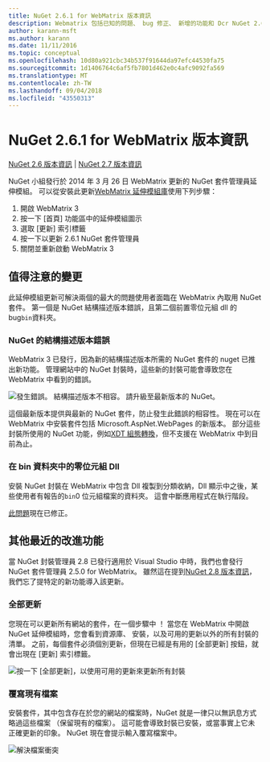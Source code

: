 ```yaml
---
title: NuGet 2.6.1 for WebMatrix 版本資訊
description: Webmatrix 包括已知的問題、 bug 修正、 新增的功能和 Dcr NuGet 2.6.1 的版本資訊。
author: karann-msft
ms.author: karann
ms.date: 11/11/2016
ms.topic: conceptual
ms.openlocfilehash: 10d80a921cbc34b537f91644da97efc44530fa75
ms.sourcegitcommit: 1d1406764c6af5fb7801d462e0c4afc9092fa569
ms.translationtype: MT
ms.contentlocale: zh-TW
ms.lasthandoff: 09/04/2018
ms.locfileid: "43550313"
---
```

# <a name="nuget-261-for-webmatrix-release-notes"></a>NuGet 2.6.1 for WebMatrix 版本資訊

[NuGet 2.6 版本資訊](../release-notes/nuget-2.6.md) | [NuGet 2.7 版本資訊](../release-notes/nuget-2.7.md)

NuGet 小組發行於 2014 年 3 月 26 日 WebMatrix 更新的 NuGet 套件管理員延伸模組。  可以從安裝此更新[WebMatrix 延伸模組庫](https://blogs.iis.net/webmatrix/retiring-the-webmatrix-extensions-gallery)使用下列步驟：

1. 開啟 WebMatrix 3
1. 按一下 [首頁] 功能區中的延伸模組圖示
1. 選取 [更新] 索引標籤
1. 按一下以更新 2.6.1 NuGet 套件管理員
1. 關閉並重新啟動 WebMatrix 3

## <a name="notable-changes"></a>值得注意的變更

此延伸模組更新可解決兩個的最大的問題使用者面臨在 WebMatrix 內取用 NuGet 套件。  第一個是 NuGet 結構描述版本錯誤，且第二個前置零位元組 dll 的 bug`bin`資料夾。

### <a name="nuget-schema-version-error"></a>NuGet 的結構描述版本錯誤

WebMatrix 3 已發行，因為新的結構描述版本所需的 NuGet 套件的 nuget 已推出新功能。  管理網站中的 NuGet 封裝時，這些新的封裝可能會導致您在 WebMatrix 中看到的錯誤。

![發生錯誤。 結構描述版本不相容。 請升級至最新版本的 NuGet。](./media/NuGet-2.8/webmatrix-schema-version.png)

這個最新版本提供與最新的 NuGet 套件，防止發生此錯誤的相容性。 現在可以在 WebMatrix 中安裝套件包括 Microsoft.AspNet.WebPages 的新版本。  部分這些封裝所使用的 NuGet 功能，例如[XDT 組態轉換](../release-notes/nuget-2.6.md#xdt)，但不支援在 WebMatrix 中到目前為止。

### <a name="zero-byte-dlls-in-bin-folder"></a>在 bin 資料夾中的零位元組 Dll

安裝 NuGet 封裝在 WebMatrix 中包含 Dll 複製到分類收納，Dll 顯示中之後，某些使用者有報告的`bin`0 位元組檔案的資料夾。  這會中斷應用程式在執行階段。

[此問題](https://nuget.codeplex.com/workitem/4060)現在已修正。

## <a name="other-recent-improvements"></a>其他最近的改進功能

當 NuGet 封裝管理員 2.8 已發行適用於 Visual Studio 中時，我們也會發行 NuGet 套件管理員 2.5.0 for WebMatrix。  雖然這在提到[NuGet 2.8 版本資訊](../release-notes/nuget-2.8.md#webmatrix-nuget-client-updates)，我們忘了提特定的新功能導入該更新。

### <a name="update-all"></a>全部更新

您現在可以更新所有網站的套件，在一個步驟中 ！  當您在 WebMatrix 中開啟 NuGet 延伸模組時，您會看到資源庫、 安裝，以及可用的更新以外的所有封裝的清單。  之前，每個套件必須個別更新，但現在已經是有用的 [全部更新] 按鈕，就會出現在 [更新] 索引標籤。

![按一下 [全部更新]，以使用可用的更新來更新所有封裝](./media/NuGet-2.8/webmatrix-update-all.png)

### <a name="overwrite-existing-files"></a>覆寫現有檔案

安裝套件，其中包含存在於您的網站的檔案時，NuGet 就是一律只以無訊息方式略過這些檔案 （保留現有的檔案）。  這可能會導致封裝已安裝，或當事實上它未正確更新的印象。  NuGet 現在會提示輸入覆寫檔案中。

![解決檔案衝突](./media/NuGet-2.8/webmatrix-overwrite-file.png)
